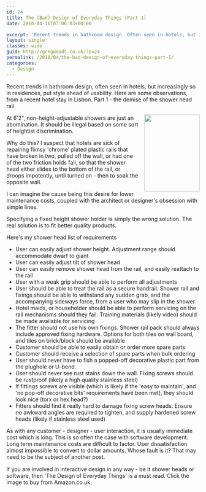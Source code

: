 ```yaml
---
id: 24
title: The (Bad) Design of Everyday Things (Part 1)
date: 2010-04-16T07:06:03+00:00

excerpt: 'Recent trends in bathroom design. Often seen in hotels, but increasingly so in residences. Put style ahead of usability, longevity and maintainability. Here are some observations, from a recent hotel stay in Lisbon. Part 1 - the demise of the shower head rail.'
layout: single
classes: wide
guid: http://gregwoods.co.uk/?p=24
permalink: /2010/04/the-bad-design-of-everyday-things-part-1/
categories:
  - Design
---
```

Recent trends in bathroom design, often seen in hotels, but increasingly so in residences, put style ahead of usability. Here are some observations, from a recent hotel stay in Lisbon. Part 1 - the demise of the shower head rail.

<img class="size-full wp-image-28" style="float: right; padding-left: 1.0em;" title="Fixed position shower head" src="http://gregwoods.co.uk/wp-content/uploads/2010/04/P4032932-Custom.jpg" alt="" width="144" height="200" /> At 6'2", non-height-adjustable showers are just an abomination. It should be illegal based on some sort of heightist discrimination.

Why do this? I suspect that hotels are sick of repairing flimsy 'chrome' plated plastic rails that have broken in two, pulled off the wall, or had one of the two friction holds fail, so that the shower head either slides to the bottom of the rail, or droops impotently, until turned on - then to soak the opposite wall.

I can imagine the cause being this desire for lower maintenance costs, coupled with the architect or designer's obsession with simple lines.

Specifying a fixed height shower holder is simply the wrong solution. The real solution is to fit better quality products.

Here's my shower head list of requirements

  * User can easily adjust shower height. Adjustment range should accommodate dwarf to giant
  * User can easily adjust tilt of shower head
  * User can easily remove shower head from the rail, and easily reattach to the rail
  * User with a weak grip should be able to perform all adjustments
  * User should be able to treat the rail as a secure handrail. Shower rail and fixings should be able to withstand any sudden grab, and the accompanying sideways force, from a user who may slip in the shower
  * Hotel maids, or householder should be able to perform servicing on the rail mechanisms should they fail. Training materials (likely video) should be made available for servicing
  * The fitter should not use his own fixings. Shower rail pack should always include approved fixing hardware. Options for both tiles on wall board, and tiles on brick/block should be available
  * Customer should be able to easily obtain or order more spare parts
  * Customer should receive a selection of spare parts when bulk ordering
  * User should never have to fish a popped-off decorative plastic part from the plughole or U-bend.
  * User should never see rust stains down the wall. Fixing screws should be rustproof (likely a high quality stainless steel)
  * If fittings screws are visible (which is likely if the 'easy to maintain', and 'no pop-off decorative bits' requirements have been met), they should look nice (torx or hex head?)
  * Fitters should find it really hard to damage fixing screw heads. Ensure no awkward angles are required to tighten, and supply hardened screw heads (likely if stainless steel used)

As with any customer - designer - user interaction, it is usually immediate cost which is king. This is so often the case with software development. Long term maintenance costs are difficult to factor. User dissatisfaction almost impossible to convert to dollar amounts. Whose fault is it? That may need to be the subject of another post.

<a style="float: left; padding-right: 1.0em;" href="http://www.amazon.co.uk/gp/product/0465067107?ie=UTF8&tag=thscagrtoyo-21&linkCode=as2&camp=1634&creative=19450&creativeASIN=0465067107"><img src="http://gregwoods.co.uk/wp-content/uploads/2010/04/41qlmVH9jPL._SL160_.jpg" alt="" border="0" /></a><img style="border: none !important; margin: 0px !important;" src="http://www.assoc-amazon.co.uk/e/ir?t=thscagrtoyo-21&l=as2&o=2&a=0465067107" alt="" width="1" height="1" border="0" />  
If you are involved in interactive design in any way - be it shower heads or software, then 'The Design of Everyday Things' is a must read. Click the image to buy from Amazon.co.uk.